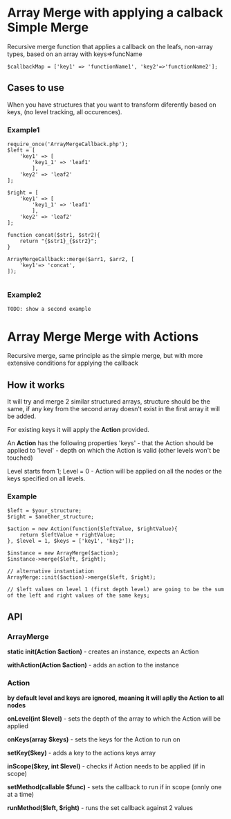 # Array Merge with applying a calback Simple Merge
Recursive merge function that applies a callback on the leafs, non-array types, based on an array with keys=>funcName
```
$callbackMap = ['key1' => 'functionName1', 'key2'=>'functionName2'];
```

## Cases to use
When you have structures that you want to transform diferently based on keys, (no level tracking, all occurences).

### Example1
```
require_once('ArrayMergeCallback.php');
$left = [
    'key1' => [
        'key1_1' => 'leaf1'
        ],
    'key2' => 'leaf2'
];

$right = [
    'key1' => [
        'key1_1' => 'leaf1'
        ],
    'key2' => 'leaf2'
];

function concat($str1, $str2){
    return "{$str1}_{$str2}";
}

ArrayMergeCallback::merge($arr1, $arr2, [
    'key1'=> 'concat',
]);


```

### Example2
```
TODO: show a second example
```

# Array Merge Merge with Actions

Recursive merge, same principle as the simple merge, but with more extensive conditions for applying the callback <Action>

## How it works
It will try and merge 2 similar structured arrays, structure should be the same, if any key from the second array doesn't exist in the first array it will be added. 

For existing keys it will apply the **Action** provided.

An **Action** has the following properties 
'keys'  - that the Action should be applied to
'level' - depth on which the Action is valid (other levels won't be touched) 

Level starts from 1;
Level = 0 - Action will be applied on all the nodes or the keys specified on all levels.

### Example
```
$left = $your_structure;
$right = $another_structure;

$action = new Action(function($leftValue, $rightValue){
    return $leftValue + rightValue;
}, $level = 1, $keys = ['key1', 'key2']);

$instance = new ArrayMerge($action);
$instance->merge($left, $right);

// alternative instantiation
ArrayMerge::init($action)->merge($left, $right);

// $left values on level 1 (first depth level) are going to be the sum of the left and right values of the same keys;

```

## API 
### ArrayMerge
**static init(Action $action)** - creates an instance, expects an Action

**withAction(Action $action)** - adds an action to the instance

### Action
**by default level and keys are ignored, meaning it will aplly the Action to all nodes**

**onLevel(int $level)** - sets the depth of the array to which the Action will be applied

**onKeys(array $keys)** - sets the keys for the Action to run on

**setKey($key)** - adds a key to the actions keys array


**inScope($key, int $level)** - checks if Action needs to be applied (if in scope)

**setMethod(callable $func)** - sets the callback to run if in scope (onnly one at a time)

**runMethod($left, $right)** - runs the set callback against 2 values








